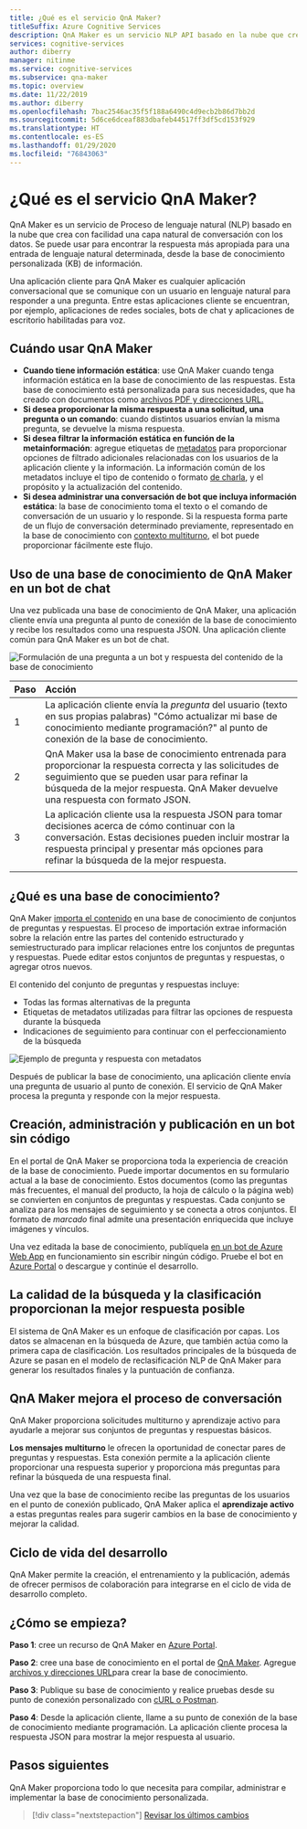 ```yaml
---
title: ¿Qué es el servicio QnA Maker?
titleSuffix: Azure Cognitive Services
description: QnA Maker es un servicio NLP API basado en la nube que crea con facilidad una capa natural de conversación con los datos. Se puede usar para encontrar la respuesta más apropiada para una entrada de lenguaje natural determinada, desde la base de conocimiento personalizada (KB) de información.
services: cognitive-services
author: diberry
manager: nitinme
ms.service: cognitive-services
ms.subservice: qna-maker
ms.topic: overview
ms.date: 11/22/2019
ms.author: diberry
ms.openlocfilehash: 7bac2546ac35f5f188a6490c4d9ecb2b86d7bb2d
ms.sourcegitcommit: 5d6ce6dceaf883dbafeb44517ff3df5cd153f929
ms.translationtype: HT
ms.contentlocale: es-ES
ms.lasthandoff: 01/29/2020
ms.locfileid: "76843063"
---
```

# <a name="what-is-the-qna-maker-service"></a>¿Qué es el servicio QnA Maker?

QnA Maker es un servicio de Proceso de lenguaje natural (NLP) basado en la nube que crea con facilidad una capa natural de conversación con los datos. Se puede usar para encontrar la respuesta más apropiada para una entrada de lenguaje natural determinada, desde la base de conocimiento personalizada (KB) de información.

Una aplicación cliente para QnA Maker es cualquier aplicación conversacional que se comunique con un usuario en lenguaje natural para responder a una pregunta. Entre estas aplicaciones cliente se encuentran, por ejemplo, aplicaciones de redes sociales, bots de chat y aplicaciones de escritorio habilitadas para voz.

## <a name="when-to-use-qna-maker"></a>Cuándo usar QnA Maker

* **Cuando tiene información estática**: use QnA Maker cuando tenga información estática en la base de conocimiento de las respuestas. Esta base de conocimiento está personalizada para sus necesidades, que ha creado con documentos como [archivos PDF y direcciones URL.](../concepts/content-types.md)
* **Si desea proporcionar la misma respuesta a una solicitud, una pregunta o un comando**: cuando distintos usuarios envían la misma pregunta, se devuelve la misma respuesta.
* **Si desea filtrar la información estática en función de la metainformación**: agregue etiquetas de [metadatos](../how-to/metadata-generateanswer-usage.md) para proporcionar opciones de filtrado adicionales relacionadas con los usuarios de la aplicación cliente y la información. La información común de los metadatos incluye el tipo de contenido o formato [de charla](../how-to/chit-chat-knowledge-base.md), y el propósito y la actualización del contenido.
* **Si desea administrar una conversación de bot que incluya información estática**: la base de conocimiento toma el texto o el comando de conversación de un usuario y lo responde. Si la respuesta forma parte de un flujo de conversación determinado previamente, representado en la base de conocimiento con [contexto multiturno](../how-to/multiturn-conversation.md), el bot puede proporcionar fácilmente este flujo.

## <a name="use-qna-maker-knowledge-base-in-a-chat-bot"></a>Uso de una base de conocimiento de QnA Maker en un bot de chat

Una vez publicada una base de conocimiento de QnA Maker, una aplicación cliente envía una pregunta al punto de conexión de la base de conocimiento y recibe los resultados como una respuesta JSON. Una aplicación cliente común para QnA Maker es un bot de chat.

![Formulación de una pregunta a un bot y respuesta del contenido de la base de conocimiento](../media/qnamaker-overview-learnabout/bot-chat-with-qnamaker.png)

|Paso|Acción|
|:--|:--|
|1|La aplicación cliente envía la _pregunta_  del usuario (texto en sus propias palabras) "Cómo actualizar mi base de conocimiento mediante programación?" al punto de conexión de la base de conocimiento.|
|2|QnA Maker usa la base de conocimiento entrenada para proporcionar la respuesta correcta y las solicitudes de seguimiento que se pueden usar para refinar la búsqueda de la mejor respuesta. QnA Maker devuelve una respuesta con formato JSON.|
|3|La aplicación cliente usa la respuesta JSON para tomar decisiones acerca de cómo continuar con la conversación. Estas decisiones pueden incluir mostrar la respuesta principal y presentar más opciones para refinar la búsqueda de la mejor respuesta. |
|||

## <a name="what-is-a-knowledge-base"></a>¿Qué es una base de conocimiento?

QnA Maker [importa el contenido](../concepts/knowledge-base.md) en una base de conocimiento de conjuntos de preguntas y respuestas. El proceso de importación extrae información sobre la relación entre las partes del contenido estructurado y semiestructurado para implicar relaciones entre los conjuntos de preguntas y respuestas. Puede editar estos conjuntos de preguntas y respuestas, o agregar otros nuevos.

El contenido del conjunto de preguntas y respuestas incluye:
* Todas las formas alternativas de la pregunta
* Etiquetas de metadatos utilizadas para filtrar las opciones de respuesta durante la búsqueda
* Indicaciones de seguimiento para continuar con el perfeccionamiento de la búsqueda

![Ejemplo de pregunta y respuesta con metadatos](../media/qnamaker-overview-learnabout/example-question-and-answer-with-metadata.png)

Después de publicar la base de conocimiento, una aplicación cliente envía una pregunta de usuario al punto de conexión. El servicio de QnA Maker procesa la pregunta y responde con la mejor respuesta.

## <a name="create-manage-and-publish-to-a-bot-without-code"></a>Creación, administración y publicación en un bot sin código

En el portal de QnA Maker se proporciona toda la experiencia de creación de la base de conocimiento. Puede importar documentos en su formulario actual a la base de conocimiento. Estos documentos (como las preguntas más frecuentes, el manual del producto, la hoja de cálculo o la página web) se convierten en conjuntos de preguntas y respuestas. Cada conjunto se analiza para los mensajes de seguimiento y se conecta a otros conjuntos. El formato de _marcado_ final admite una presentación enriquecida que incluye imágenes y vínculos.

Una vez editada la base de conocimiento, publíquela [en un bot de Azure Web App](https://azure.microsoft.com/services/bot-service/) en funcionamiento sin escribir ningún código. Pruebe el bot en [Azure Portal](https://portal.azure.com) o descargue y continúe el desarrollo.

## <a name="search-quality-and-ranking-provides-the-best-possible-answer"></a>La calidad de la búsqueda y la clasificación proporcionan la mejor respuesta posible

El sistema de QnA Maker es un enfoque de clasificación por capas. Los datos se almacenan en la búsqueda de Azure, que también actúa como la primera capa de clasificación. Los resultados principales de la búsqueda de Azure se pasan en el modelo de reclasificación NLP de QnA Maker para generar los resultados finales y la puntuación de confianza.

## <a name="qna-maker-improves-the-conversation-process"></a>QnA Maker mejora el proceso de conversación

QnA Maker proporciona solicitudes multiturno y aprendizaje activo para ayudarle a mejorar sus conjuntos de preguntas y respuestas básicos.

**Los mensajes multiturno** le ofrecen la oportunidad de conectar pares de preguntas y respuestas. Esta conexión permite a la aplicación cliente proporcionar una respuesta superior y proporciona más preguntas para refinar la búsqueda de una respuesta final.

Una vez que la base de conocimiento recibe las preguntas de los usuarios en el punto de conexión publicado, QnA Maker aplica el **aprendizaje activo** a estas preguntas reales para sugerir cambios en la base de conocimiento y mejorar la calidad.

## <a name="development-lifecycle"></a>Ciclo de vida del desarrollo

QnA Maker permite la creación, el entrenamiento y la publicación, además de ofrecer permisos de colaboración para integrarse en el ciclo de vida de desarrollo completo.

## <a name="how-do-i-start"></a>¿Cómo se empieza?

**Paso 1**: cree un recurso de QnA Maker en [Azure Portal](https://portal.azure.com).

**Paso 2**: cree una base de conocimiento en el portal de [QnA Maker](https://www.qnamaker.ai). Agregue [archivos y direcciones URL](../concepts/content-types.md)para crear la base de conocimiento.

**Paso 3**: Publique su base de conocimiento y realice pruebas desde su punto de conexión personalizado con [cURL o Postman](../Quickstarts/get-answer-from-knowledge-base-using-url-tool.md).

**Paso 4**: Desde la aplicación cliente, llame a su punto de conexión de la base de conocimiento mediante programación. La aplicación cliente procesa la respuesta JSON para mostrar la mejor respuesta al usuario.

## <a name="next-steps"></a>Pasos siguientes
QnA Maker proporciona todo lo que necesita para compilar, administrar e implementar la base de conocimiento personalizada.

> [!div class="nextstepaction"]
> [Revisar los últimos cambios](../whats-new.md)
